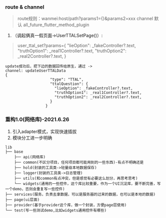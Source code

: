 

### route & channel
> route规则：wanmei:host/path?params1={}&params2=xxx
>  channel 默认 all_future_flutter_method_plugin


1. （调起俩真一假页面->UserTTALSetPage()）: 
> user_ttal_set?params={
                                                     "lieOption": _fakeController?.text,
                                                     "truthOption1": _real1Controller?.text,
                                                     "truthOption2": _real2Controller?.text,
                                                   }


```
update成功后，把下边的数据回传给原生，通过 ->
channel: updateUserTTALData
{
                    "type": "TTAL",
                    "ttalQuestion": {
                      "lieOption": _fakeController?.text,
                      "truthOption1": _real1Controller?.text,
                      "truthOption2": _real2Controller?.text,
                    }
                  }
```


### 重构1.0(网络库)-2021.6.26
1. 引入adapter模式，实现快速插拔
2. 模块分工进一步明确
```
lib
├── base
    ├── api(网络库)
    ├── common(不区分项目，任何项目都可能用到的一些东西)-有点不明确还是
    ├── hold(封装的工具类->轻量级本地数据保存)
    ├── logger(封装的工具类->日志管理)
    ├── utils(和common有点冲突，但是感觉有必要这么划分，再思考思考)
    └── widgets(通用的一些控件，这个库比较重要，作为一个UI沉淀库，要不断完善，写一个demo，否则会重复写一些控件)
├── services(服务，负责去拿数据，可以是服务器的过来的数据，也可以是本地的数据)
├── page(ui层面)
├── provider(基于provider这个库，做一个封装，方便page层使用)
└── test(写一些测试demo,比如widgets通用控件有哪些)
```